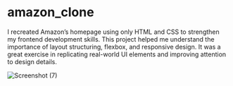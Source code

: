 # amazon_clone

I recreated Amazon’s homepage using only HTML and CSS to strengthen my frontend development skills. This project helped me understand the importance of layout structuring, flexbox, and responsive design. It was a great exercise in replicating real-world UI elements and improving attention to design details.


![Screenshot (7)](https://github.com/user-attachments/assets/72354873-6011-4204-9413-c0deaf01f10e)
